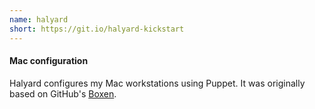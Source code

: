 ```yaml
---
name: halyard
short: https://git.io/halyard-kickstart
---
```

#### Mac configuration

Halyard configures my Mac workstations using Puppet.
It was originally based on GitHub's [Boxen](https://boxen.github.io).

